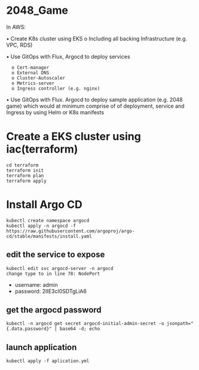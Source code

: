 # 2048_Game

In AWS:

  • Create K8s cluster using EKS
    o Including all backing Infrastructure (e.g. VPC, RDS)
    
  • Use GitOps with Flux, Argocd to deploy services
  ```hcl
    o Cert-manager
    o External DNS
    o Cluster-Autoscaler
    o Metrics-server
    o Ingress controller (e.g. nginx)
  ```
    
  • Use GitOps with Flux. Argocd to deploy sample application (e.g. 2048 game) which would at minimum comprise of of deployment, service and Ingress by using Helm or K8s manifests

# Create a EKS cluster using iac(terraform)

```hcl
cd terraform
terraform init
terraform plan
terraform apply
```

# Install Argo CD

```hcl
kubectl create namespace argocd
kubectl apply -n argocd -f https://raw.githubusercontent.com/argoproj/argo-cd/stable/manifests/install.yaml

```

## edit the service to expose

```hcl
kubectl edit svc argocd-server -n argocd
change type to in line 78: NodePort
```

- username: admin
- password: 2IIE3cI0SDTgLiA6
## get the argocd password

```hcl
kubectl -n argocd get secret argocd-initial-admin-secret -o jsonpath="{.data.password}" | base64 -d; echo
```

## launch application

```hcl
kubectl apply -f aplication.yml
```
